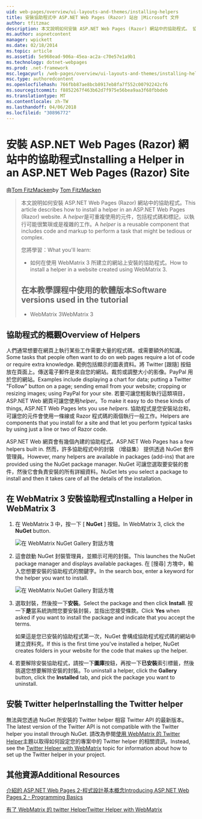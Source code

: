 ```yaml
---
uid: web-pages/overview/ui-layouts-and-themes/installing-helpers
title: 安裝協助程式中 ASP.NET Web Pages (Razor) 站台 |Microsoft 文件
author: tfitzmac
description: 本文說明如何安裝 ASP.NET Web Pages (Razor) 網站中的協助程式。 協助程式是包含程式碼和標記每個可重複使用元件...
ms.author: aspnetcontent
manager: wpickett
ms.date: 02/18/2014
ms.topic: article
ms.assetid: 5e968ead-906a-45ea-ac2a-c70e57e1a9b1
ms.technology: dotnet-webpages
ms.prod: .net-framework
msc.legacyurl: /web-pages/overview/ui-layouts-and-themes/installing-helpers
msc.type: authoredcontent
ms.openlocfilehash: 766fbb87ae8bcb8917eb8fa7f552c00792242cf6
ms.sourcegitcommit: f8852267f463b62d7f975e56bea9aa3f68fbbdeb
ms.translationtype: MT
ms.contentlocale: zh-TW
ms.lasthandoff: 04/06/2018
ms.locfileid: "30896772"
---
```

<a name="installing-a-helper-in-an-aspnet-web-pages-razor-site"></a><span data-ttu-id="b5ad4-104">安裝 ASP.NET Web Pages (Razor) 網站中的協助程式</span><span class="sxs-lookup"><span data-stu-id="b5ad4-104">Installing a Helper in an ASP.NET Web Pages (Razor) Site</span></span>
====================
<span data-ttu-id="b5ad4-105">由[Tom FitzMacken](https://github.com/tfitzmac)</span><span class="sxs-lookup"><span data-stu-id="b5ad4-105">by [Tom FitzMacken](https://github.com/tfitzmac)</span></span>

> <span data-ttu-id="b5ad4-106">本文說明如何安裝 ASP.NET Web Pages (Razor) 網站中的協助程式。</span><span class="sxs-lookup"><span data-stu-id="b5ad4-106">This article describes how to install a helper in an ASP.NET Web Pages (Razor) website.</span></span> <span data-ttu-id="b5ad4-107">A *helper*是可重複使用的元件，包括程式碼和標記，以執行可能很繁瑣或是複雜的工作。</span><span class="sxs-lookup"><span data-stu-id="b5ad4-107">A *helper* is a reusable component that includes code and markup to perform a task that might be tedious or complex.</span></span>
> 
> <span data-ttu-id="b5ad4-108">您將學習：</span><span class="sxs-lookup"><span data-stu-id="b5ad4-108">What you'll learn:</span></span>
> 
> - <span data-ttu-id="b5ad4-109">如何在使用 WebMatrix 3 所建立的網站上安裝的協助程式。</span><span class="sxs-lookup"><span data-stu-id="b5ad4-109">How to install a helper in a website created using WebMatrix 3.</span></span>
>   
> 
> ## <a name="software-versions-used-in-the-tutorial"></a><span data-ttu-id="b5ad4-110">在本教學課程中使用的軟體版本</span><span class="sxs-lookup"><span data-stu-id="b5ad4-110">Software versions used in the tutorial</span></span>
> 
> 
> - <span data-ttu-id="b5ad4-111">WebMatrix 3</span><span class="sxs-lookup"><span data-stu-id="b5ad4-111">WebMatrix 3</span></span>


## <a name="overview-of-helpers"></a><span data-ttu-id="b5ad4-112">協助程式的概觀</span><span class="sxs-lookup"><span data-stu-id="b5ad4-112">Overview of Helpers</span></span>

<span data-ttu-id="b5ad4-113">人們通常想要在網頁上執行某些工作需要大量的程式碼，或需要額外的知識。</span><span class="sxs-lookup"><span data-stu-id="b5ad4-113">Some tasks that people often want to do on web pages require a lot of code or require extra knowledge.</span></span> <span data-ttu-id="b5ad4-114">範例包括顯示的圖表資料。將 Twitter [跟隨] 按鈕放在頁面上。傳送電子郵件是來自您的網站。裁剪或調整大小的影像。PayPal 用於您的網站。</span><span class="sxs-lookup"><span data-stu-id="b5ad4-114">Examples include displaying a chart for data; putting a Twitter "Follow" button on a page; sending email from your website; cropping or resizing images; using PayPal for your site.</span></span> <span data-ttu-id="b5ad4-115">若要可讓您輕鬆執行這類項目，ASP.NET Web 網頁可讓您使用*helper*。</span><span class="sxs-lookup"><span data-stu-id="b5ad4-115">To make it easy to do these kinds of things, ASP.NET Web Pages lets you use *helpers*.</span></span> <span data-ttu-id="b5ad4-116">協助程式是您安裝站台和，可讓您的元件會使用一條線或 Razor 程式碼的兩個執行一般工作。</span><span class="sxs-lookup"><span data-stu-id="b5ad4-116">Helpers are components that you install for a site and that let you perform typical tasks by using just a line or two of Razor code.</span></span>

<span data-ttu-id="b5ad4-117">ASP.NET Web 網頁會有幾個內建的協助程式。</span><span class="sxs-lookup"><span data-stu-id="b5ad4-117">ASP.NET Web Pages has a few helpers built in.</span></span> <span data-ttu-id="b5ad4-118">然而，許多協助程式中的封裝 （增益集） 提供透過 NuGet 套件管理員。</span><span class="sxs-lookup"><span data-stu-id="b5ad4-118">However, many helpers are available in packages (add-ins) that are provided using the NuGet package manager.</span></span> <span data-ttu-id="b5ad4-119">NuGet 可讓您選取要安裝的套件，然後它會負責安裝的所有詳細資料。</span><span class="sxs-lookup"><span data-stu-id="b5ad4-119">NuGet lets you select a package to install and then it takes care of all the details of the installation.</span></span>

## <a name="installing-a-helper-in-webmatrix-3"></a><span data-ttu-id="b5ad4-120">在 WebMatrix 3 安裝協助程式</span><span class="sxs-lookup"><span data-stu-id="b5ad4-120">Installing a Helper in WebMatrix 3</span></span>

1. <span data-ttu-id="b5ad4-121">在 WebMatrix 3 中，按一下 [ **NuGet** ] 按鈕。</span><span class="sxs-lookup"><span data-stu-id="b5ad4-121">In WebMatrix 3, click the **NuGet** button.</span></span>

    ![在 WebMatrix NuGet Gallery 對話方塊](installing-helpers/_static/image1.png)
2. <span data-ttu-id="b5ad4-123">這會啟動 NuGet 封裝管理員，並顯示可用的封裝。</span><span class="sxs-lookup"><span data-stu-id="b5ad4-123">This launches the NuGet package manager and displays available packages.</span></span> <span data-ttu-id="b5ad4-124">在 [搜尋] 方塊中，輸入您想要安裝的協助程式的關鍵字。</span><span class="sxs-lookup"><span data-stu-id="b5ad4-124">In the search box, enter a keyword for the helper you want to install.</span></span>

    ![在 WebMatrix NuGet Gallery 對話方塊](installing-helpers/_static/image2.png)
3. <span data-ttu-id="b5ad4-126">選取封裝，然後按一下**安裝**。</span><span class="sxs-lookup"><span data-stu-id="b5ad4-126">Select the package and then click **Install**.</span></span> <span data-ttu-id="b5ad4-127">按一下**是**當系統詢問您要安裝封裝，並指出您接受條款。</span><span class="sxs-lookup"><span data-stu-id="b5ad4-127">Click **Yes** when asked if you want to install the package and indicate that you accept the terms.</span></span>

     <span data-ttu-id="b5ad4-128">如果這是您已安裝的協助程式第一次，NuGet 會構成協助程式程式碼的網站中建立資料夾。</span><span class="sxs-lookup"><span data-stu-id="b5ad4-128">If this is the first time you've installed a helper, NuGet creates folders in your website for the code that makes up the helper.</span></span>
4. <span data-ttu-id="b5ad4-129">若要解除安裝協助程式，請按一下**圖庫**按鈕，再按一下**已安裝**索引標籤，然後挑選您想要解除安裝的封裝。</span><span class="sxs-lookup"><span data-stu-id="b5ad4-129">To uninstall a helper, click the **Gallery** button, click the **Installed** tab, and pick the package you want to uninstall.</span></span>

## <a name="installing-the-twitter-helper"></a><span data-ttu-id="b5ad4-130">安裝 Twitter helper</span><span class="sxs-lookup"><span data-stu-id="b5ad4-130">Installing the Twitter helper</span></span>

<span data-ttu-id="b5ad4-131">無法與您透過 NuGet 所安裝的 Twitter helper 相容 Twitter API 的最新版本。</span><span class="sxs-lookup"><span data-stu-id="b5ad4-131">The latest version of the Twitter API is not compatible with the Twitter helper you install through NuGet.</span></span> <span data-ttu-id="b5ad4-132">請改為參閱[使用 WebMatrix 的 Twitter Helper](twitter-helper.md)主題以取得如何設定您的專案中的 Twitter helper 的相關資訊。</span><span class="sxs-lookup"><span data-stu-id="b5ad4-132">Instead, see the [Twitter Helper with WebMatrix](twitter-helper.md) topic for information about how to set up the Twitter helper in your project.</span></span>

<a id="Additional_Resources"></a>
## <a name="additional-resources"></a><span data-ttu-id="b5ad4-133">其他資源</span><span class="sxs-lookup"><span data-stu-id="b5ad4-133">Additional Resources</span></span>


[<span data-ttu-id="b5ad4-134">介紹的 ASP.NET Web Pages 2-程式設計基本概念</span><span class="sxs-lookup"><span data-stu-id="b5ad4-134">Introducing ASP.NET Web Pages 2 - Programming Basics</span></span>](../getting-started/introducing-razor-syntax-c.md)

[<span data-ttu-id="b5ad4-135">有了 WebMatrix 的 twitter Helper</span><span class="sxs-lookup"><span data-stu-id="b5ad4-135">Twitter Helper with WebMatrix</span></span>](twitter-helper.md)
